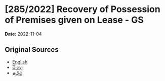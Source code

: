 # [285/2022] Recovery of Possession of Premises given on Lease - GS

**Date:** 2022-11-04

## Original Sources

- [English](https://documents.gov.lk/view/bills/2022/11/285-2022_E.pdf)
- [සිංහල](https://documents.gov.lk/view/bills/2022/11/285-2022_S.pdf)
- [தமிழ்](https://documents.gov.lk/view/bills/2022/11/285-2022_T.pdf)
